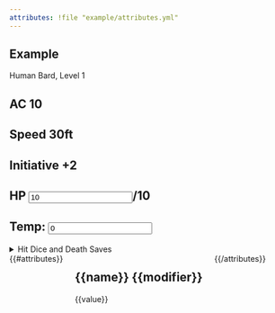 ```yaml
---
attributes: !file "example/attributes.yml"
---
```


<article class="three columns">
<div class="card">

# Example

Human Bard, Level 1

</div>

<div class="primary card">

## AC 10

## Speed 30ft

## Initiative +2

</div>

<div class="primary card">

## HP <input data-field-name="HP" type="number" value="10">/10

## Temp: <input data-field-name="tempHP" type="number" value="0"><br>

<details>
<summary>Hit Dice and Death Saves</summary>
Hit Dice: 1d8 <input data-field-name="hitDie1" type="checkbox">
<input data-field-name="hitDie2" type="checkbox">
<input data-field-name="hitDie3" type="checkbox">
<input data-field-name="hitDie4" type="checkbox">
<input data-field-name="hitDie5" type="checkbox">

Death Saves

-   Success: <input data-field-name="deathSaveSuccess1" type="checkbox">
    <input data-field-name="deathSaveSuccess2" type="checkbox">
    <input data-field-name="deathSaveSuccess3" type="checkbox">
-   Failures: <input data-field-name="deathSaveFailure1" type="checkbox">
    <input data-field-name="deathSaveFailure2" type="checkbox">
    <input data-field-name="deathSaveFailure3" type="checkbox">

</details>

</div>

</article>

</section>
<div class="six columns">
{{#attributes}}
<div class="primary card">

## {{name}} {{modifier}}

{{value}}

</div>
{{/attributes}}

</div>
